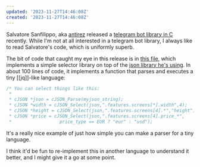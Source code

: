 ```yaml
---
updated: '2023-11-27T14:46:08Z'
created: '2023-11-27T14:46:08Z'
---
```

Salvatore Sanfilippo, aka [antirez](https://github.com/antirez) released a [telegram bot library in C](https://github.com/antirez/botlib) recently. While I'm not at all interested in a telegram bot library, I always like to read Salvatore's code, which is uniformly superb.

The bit of code that caught my eye in this release is in [this file](https://github.com/antirez/botlib/blob/ca2f977deeb3455e69e9a8f6b8ba711798dba6e6/json_wrap.c), which implements a simple selector library on top of the [json library he's using](https://github.com/DaveGamble/cJSON). In about 100 lines of code, it implements a function that parses and executes a tiny [[jq]]-like language:

```c
/* You can select things like this:
 *
 * cJSON *json = cJSON_Parse(myjson_string);
 * cJSON *width = cJSON_Select(json,".features.screens[*].width",4);
 * cJSON *height = cJSON_Select(json,".features.screens[4].*","height");
 * cJSON *price = cJSON_Select(json,".features.screens[4].price_*",
 *                  price_type == EUR ? "eur" : "usd");
```

It's a really nice example of just how simple you can make a parser for a tiny language.

I think it'd be fun to re-implement this in another language to understand it better, and I might give it a go at some point.